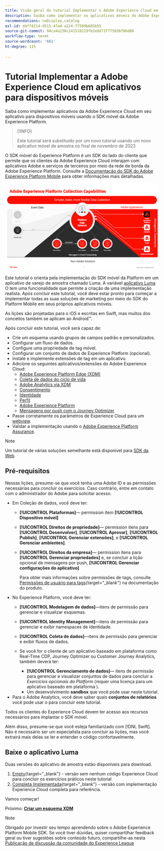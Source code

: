 ```yaml
---
title: Visão geral do tutorial Implementar o Adobe Experience Cloud em aplicativos para dispositivos móveis
description: Saiba como implementar os aplicativos móveis do Adobe Experience Cloud. Este tutorial o orienta por uma implementação de aplicativos Experience Cloud em um aplicativo Swift de amostra.
recommendations: noDisplay,catalog
exl-id: daff4214-d515-4fad-a224-f7589b685b55
source-git-commit: 94ca4a238c241518219fb2e8d73f775836f86d86
workflow-type: tm+mt
source-wordcount: '661'
ht-degree: 11%

---
```


# Tutorial Implementar a Adobe Experience Cloud em aplicativos para dispositivos móveis

Saiba como implementar aplicativos da Adobe Experience Cloud em seu aplicativo para dispositivos móveis usando o SDK móvel da Adobe Experience Platform.

>[!INFO]
>
> Este tutorial será substituído por um novo tutorial usando um novo aplicativo móvel de amostra no final de novembro de 2023

O SDK móvel do Experience Platform é um SDK do lado do cliente que permite que os clientes da Adobe Experience Cloud interajam com aplicativos Adobe e serviços de terceiros por meio da rede de borda da Adobe Experience Platform. Consulte a [Documentação do SDK do Adobe Experience Platform Mobile](https://developer.adobe.com/client-sdks/documentation/) para obter informações mais detalhadas.

![configurações de build](assets/data-collection-mobile-sdk.png)


Este tutorial o orienta pela implementação do SDK móvel da Platform em um aplicativo de varejo de amostra chamado Luma. A variável [aplicativo Luma](https://github.com/Adobe-Marketing-Cloud/Luma-iOS-Mobile-App) O tem uma funcionalidade que permite a criação de uma implementação realista. Após concluir este tutorial, você deve estar pronto para começar a implementar todas as suas soluções de marketing por meio do SDK do Platform Mobile em seus próprios aplicativos móveis.

As lições são projetadas para o iOS e escritas em Swift, mas muitos dos conceitos também se aplicam ao Android™.

Após concluir este tutorial, você será capaz de:

* Crie um esquema usando grupos de campos padrão e personalizados.
* Configurar um fluxo de dados.
* Configure uma propriedade de tag móvel.
* Configurar um conjunto de dados de Experience Platform (opcional).
* Instale e implemente extensões de tag em um aplicativo.
* Adicione os seguintes aplicativos/extensões do Adobe Experience Cloud:
   * [Adobe Experience Platform Edge (XDM)](events.md)
   * [Coleta de dados do ciclo de vida](lifecycle-data.md)
   * [Adobe Analytics via XDM](analytics.md)
   * [Consentimento](consent.md)
   * [Identidade](identity.md)
   * [Perfil](profile.md)
   * [Adobe Experience Platform](platform.md)
   * [Mensagens por push com o Journey Optimizer](journey-optimizer-push.md)
* Passe corretamente os parâmetros de Experience Cloud para um [webview](web-views.md).
* Validar a implementação usando o [Adobe Experience Platform Assurance](assurance.md).

>[!NOTE]
>
>Um tutorial de várias soluções semelhante está disponível para [SDK da Web](../tutorial-web-sdk/overview.md).

## Pré-requisitos

Nessas lições, presume-se que você tenha uma Adobe ID e as permissões necessárias para concluir os exercícios. Caso contrário, entre em contato com o administrador do Adobe para solicitar acesso.

* Em Coleção de dados, você deve ter:
   * **[!UICONTROL Plataformas]**— permission item **[!UICONTROL Dispositivo móvel]**
   * **[!UICONTROL Direitos de propriedade]**— permission itens para **[!UICONTROL Desenvolver]**, **[!UICONTROL Aprovar]**, **[!UICONTROL Publish]**, **[!UICONTROL Gerenciar extensões]**, e **[!UICONTROL Gerenciar ambientes]**.
   * **[!UICONTROL Direitos da empresa]**— permission itens para **[!UICONTROL Gerenciar propriedades]** e, se concluir a lição opcional de mensagens por push, **[!UICONTROL Gerenciar configurações do aplicativo]**

     Para obter mais informações sobre permissões de tags, consulte [Permissões de usuário para tags](https://experienceleague.adobe.com/docs/experience-platform/tags/admin/user-permissions.html?lang=pt-BR){target="_blank"} na documentação do produto.
* No Experience Platform, você deve ter:
   * **[!UICONTROL Modelagem de dados]**—itens de permissão para gerenciar e visualizar esquemas.
   * **[!UICONTROL Identity Management]**—itens de permissão para gerenciar e exibir namespaces de identidade.
   * **[!UICONTROL Coleta de dados]**—itens de permissão para gerenciar e exibir fluxos de dados.

   * Se você for o cliente de um aplicativo baseado em plataforma como Real-Time CDP, Journey Optimizer ou Customer Journey Analytics, também deverá ter:
      * **[!UICONTROL Gerenciamento de dados]**— itens de permissão para gerenciar e visualizar conjuntos de dados para concluir a _Exercícios opcionais da Platform_ (requer uma licença para um aplicativo baseado em plataforma ).
      * Um desenvolvimento **sandbox** que você pode usar neste tutorial.
* Para o Adobe Analytics, você deve saber quais **conjuntos de relatórios** você pode usar o para concluir este tutorial.

Todos os clientes do Experience Cloud devem ter acesso aos recursos necessários para implantar o SDK móvel.

Além disso, presume-se que você esteja familiarizado com [!DNL Swift]. Não é necessário ser um especialista para concluir as lições, mas você extrairá mais delas se ler e entender o código confortavelmente.

## Baixe o aplicativo Luma

Duas versões do aplicativo de amostra estão disponíveis para download.

1. [Empty](https://github.com/Adobe-Marketing-Cloud/Luma-iOS-Mobile-App){target="_blank"} - versão sem nenhum código Experience Cloud para concluir os exercícios práticos neste tutorial
1. [Completa Implementada](https://github.com/Adobe-Marketing-Cloud/Luma-iOS-Mobile-App){target="_blank"} - versão com implementação Experience Cloud completa para referência.

Vamos começar!


Próximo: **[Criar um esquema XDM](create-schema.md)**

>[!NOTE]
>
>Obrigado por investir seu tempo aprendendo sobre o Adobe Experience Platform Mobile SDK. Se você tiver dúvidas, quiser compartilhar feedback geral ou tiver sugestões sobre conteúdo futuro, compartilhe-as nesta [Publicação de discussão da comunidade do Experience League](https://experienceleaguecommunities.adobe.com/t5/adobe-experience-platform-launch/tutorial-discussion-implement-adobe-experience-cloud-in-mobile/td-p/443796)